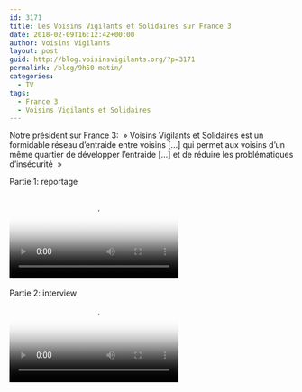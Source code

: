 ```yaml
---
id: 3171
title: Les Voisins Vigilants et Solidaires sur France 3
date: 2018-02-09T16:12:42+00:00
author: Voisins Vigilants
layout: post
guid: http://blog.voisinsvigilants.org/?p=3171
permalink: /blog/9h50-matin/
categories:
  - TV
tags:
  - France 3
  - Voisins Vigilants et Solidaires
---
```

Notre président sur France 3: &nbsp;&raquo; Voisins Vigilants et Solidaires est un formidable réseau d&rsquo;entraide entre voisins [...] qui permet aux voisins d&rsquo;un même quartier de développer l&rsquo;entraide [...] et de réduire les problématiques d&rsquo;insécurité &nbsp;&raquo;

Partie 1: reportage  
<div class="videocontent"> 
<video
    id="9h50_le_matin_sqe1"
    class="video-js video-vv"
    controls
    preload="auto"
    responsive="true"
    poster="./../../images/2017/11/9h50_le_matin_seq1.png"
    data-setup="{}"
  >
    <source src="./../../images/2017/11/9h50_le_matin_seq1.mp4" type="video/mp4" />    
  </video>  
</div>  
  
<br>
Partie 2: interview
<div class="videocontent"> 
<video
    id="9h50_le_matin_seq2"
    class="video-js video-vv"
    controls
    preload="auto"
    responsive="true"
    poster="./../../images/2017/11/9h50_le_matin_seq2.png"
    data-setup="{}"
  >
    <source src="./../../images/2017/11/9h50_le_matin_seq2.mp4" type="video/mp4" />    
  </video>
</div>
